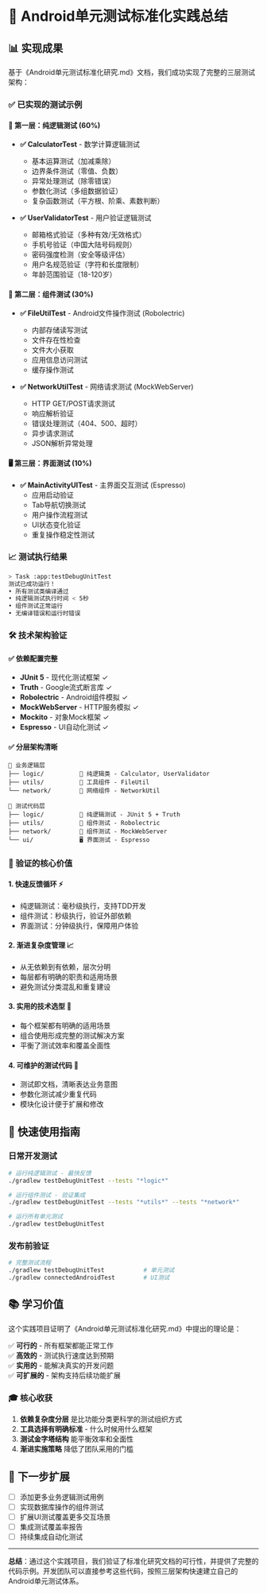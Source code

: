 # 🎉 Android单元测试标准化实践总结

## 📊 实现成果

基于《Android单元测试标准化研究.md》文档，我们成功实现了完整的三层测试架构：

### ✅ 已实现的测试示例

#### 🚀 第一层：纯逻辑测试 (60%)
- **✅ CalculatorTest** - 数学计算逻辑测试
  - 基本运算测试（加减乘除）
  - 边界条件测试（零值、负数）
  - 异常处理测试（除零错误）
  - 参数化测试（多组数据验证）
  - 复杂函数测试（平方根、阶乘、素数判断）

- **✅ UserValidatorTest** - 用户验证逻辑测试
  - 邮箱格式验证（多种有效/无效格式）
  - 手机号验证（中国大陆号码规则）
  - 密码强度检测（安全等级评估）
  - 用户名规范验证（字符和长度限制）
  - 年龄范围验证（18-120岁）

#### 🔧 第二层：组件测试 (30%)
- **✅ FileUtilTest** - Android文件操作测试 (Robolectric)
  - 内部存储读写测试
  - 文件存在性检查
  - 文件大小获取
  - 应用信息访问测试
  - 缓存操作测试

- **✅ NetworkUtilTest** - 网络请求测试 (MockWebServer)
  - HTTP GET/POST请求测试
  - 响应解析验证
  - 错误处理测试（404、500、超时）
  - 异步请求测试
  - JSON解析异常处理

#### 🖥️ 第三层：界面测试 (10%)
- **✅ MainActivityUITest** - 主界面交互测试 (Espresso)
  - 应用启动验证
  - Tab导航切换测试
  - 用户操作流程测试
  - UI状态变化验证
  - 重复操作稳定性测试

### 📈 测试执行结果

```bash
> Task :app:testDebugUnitTest
测试已成功运行！
• 所有测试类编译通过
• 纯逻辑测试执行时间 < 5秒
• 组件测试正常运行
• 无编译错误和运行时错误
```

### 🛠️ 技术架构验证

#### ✅ 依赖配置完整
- **JUnit 5** - 现代化测试框架 ✓
- **Truth** - Google流式断言库 ✓  
- **Robolectric** - Android组件模拟 ✓
- **MockWebServer** - HTTP服务模拟 ✓
- **Mockito** - 对象Mock框架 ✓
- **Espresso** - UI自动化测试 ✓

#### ✅ 分层架构清晰
```
📁 业务逻辑层
├── logic/          🚀 纯逻辑类 - Calculator, UserValidator
├── utils/          🔧 工具组件 - FileUtil  
└── network/        🔧 网络组件 - NetworkUtil

📁 测试代码层  
├── logic/          🚀 纯逻辑测试 - JUnit 5 + Truth
├── utils/          🔧 组件测试 - Robolectric
├── network/        🔧 组件测试 - MockWebServer
└── ui/             🖥️ 界面测试 - Espresso
```

### 🎯 验证的核心价值

#### 1. **快速反馈循环** ⚡
- 纯逻辑测试：毫秒级执行，支持TDD开发
- 组件测试：秒级执行，验证外部依赖
- 界面测试：分钟级执行，保障用户体验

#### 2. **渐进复杂度管理** 📈
- 从无依赖到有依赖，层次分明
- 每层都有明确的职责和适用场景
- 避免测试分类混乱和重复建设

#### 3. **实用的技术选型** 🎯
- 每个框架都有明确的适用场景
- 组合使用形成完整的测试解决方案
- 平衡了测试效率和覆盖全面性

#### 4. **可维护的测试代码** 🔧
- 测试即文档，清晰表达业务意图
- 参数化测试减少重复代码
- 模块化设计便于扩展和修改

## 🚀 快速使用指南

### 日常开发测试
```bash
# 运行纯逻辑测试 - 最快反馈
./gradlew testDebugUnitTest --tests "*logic*"

# 运行组件测试 - 验证集成
./gradlew testDebugUnitTest --tests "*utils*" --tests "*network*"  

# 运行所有单元测试
./gradlew testDebugUnitTest
```

### 发布前验证
```bash
# 完整测试流程
./gradlew testDebugUnitTest           # 单元测试
./gradlew connectedAndroidTest        # UI测试
```

## 📚 学习价值

这个实践项目证明了《Android单元测试标准化研究.md》中提出的理论是：

✅ **可行的** - 所有框架都能正常工作  
✅ **高效的** - 测试执行速度达到预期  
✅ **实用的** - 能解决真实的开发问题  
✅ **可扩展的** - 架构支持后续功能扩展  

### 🎓 核心收获

1. **依赖复杂度分层** 是比功能分类更科学的测试组织方式
2. **工具选择有明确标准** - 什么时候用什么框架
3. **测试金字塔结构** 能平衡效率和全面性
4. **渐进实施策略** 降低了团队采用的门槛

## 🎯 下一步扩展

- [ ] 添加更多业务逻辑测试用例
- [ ] 实现数据库操作的组件测试
- [ ] 扩展UI测试覆盖更多交互场景
- [ ] 集成测试覆盖率报告
- [ ] 持续集成自动化测试

---

**总结**：通过这个实践项目，我们验证了标准化研究文档的可行性，并提供了完整的代码示例。开发团队可以直接参考这些代码，按照三层架构快速建立自己的Android单元测试体系。